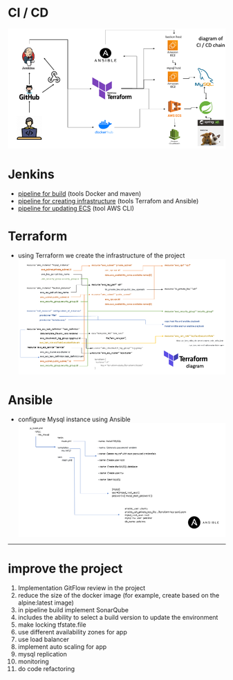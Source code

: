 # CI / CD
![image](https://github.com/tsv1982/infrastructure_petclinic/blob/main/imges/infra.png "diagram of CI - CD")
# Jenkins 
  + [pipeline for build](https://github.com/tsv1982/infrastructure_petclinic/blob/main/JenkinsFile/Jenkinsfile_build "Jenkinsfile_build") (tools Docker and maven)
  + [pipeline for creating infrastructure](https://github.com/tsv1982/infrastructure_petclinic/blob/main/JenkinsFile/Jenkinsfile_infra "Jenkinsfile_infra") (tools Terrafom and Ansible)
  + [pipeline for updating ECS](https://github.com/tsv1982/infrastructure_petclinic/blob/main/JenkinsFile/Jenkinsfile_update "Jenkinsfile_update") (tool AWS CLI)
# Terraform
+ using Terraform we create the infrastructure of the project
![image](https://github.com/tsv1982/infrastructure_petclinic/blob/main/imges/terraform.png "diagram of terraform")
# Ansible
+ configure Mysql instance using Ansible
![image](https://github.com/tsv1982/infrastructure_petclinic/blob/main/imges/ansible.png "diagram of terraform")
---
# improve the project
1. Implementation GitFlow review in the project
2. reduce the size of the docker image (for example, create based on the alpine:latest image)
3. in pipeline build implement SonarQube
4. includes the ability to select a build version to update the environment
5. make locking tfstate.file
6. use different availability zones for app
7. use load balancer 
8. implement auto scaling for app
9. mysql replication
10. monitoring
11. do code refactoring

